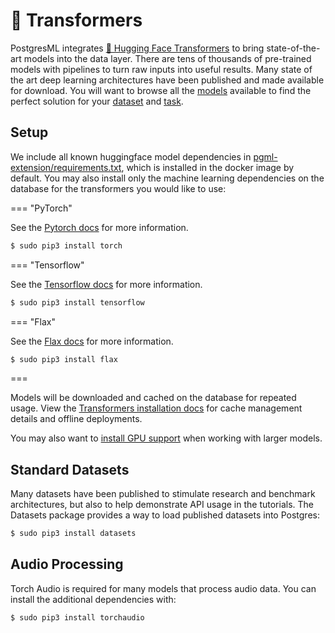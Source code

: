 # 🤗 Transformers
PostgresML integrates [🤗 Hugging Face Transformers](https://huggingface.co/transformers) to bring state-of-the-art models into the data layer. There are tens of thousands of pre-trained models with pipelines to turn raw inputs into useful results. Many state of the art deep learning architectures have been published and made available for download. You will want to browse all the [models](https://huggingface.co/models) available to find the perfect solution for your [dataset](https://huggingface.co/dataset) and [task](https://huggingface.co/tasks).

## Setup
We include all known huggingface model dependencies in [pgml-extension/requirements.txt](https://github.com/postgresml/postgresml/blob/master/pgml-extension/requirements.txt), which is installed in the docker image by default.
You may also install only the machine learning dependencies on the database for the transformers you would like to use:

=== "PyTorch"

See the [Pytorch docs](https://pytorch.org/) for more information.

```bash
$ sudo pip3 install torch
```

=== "Tensorflow"

See the [Tensorflow docs](https://www.tensorflow.org/install/) for more information.

```bash
$ sudo pip3 install tensorflow
```

=== "Flax"

See the [Flax docs](https://flax.readthedocs.io/en/latest/installation.html) for more information.

```bash
$ sudo pip3 install flax
```

===

Models will be downloaded and cached on the database for repeated usage. View the [Transformers installation docs](https://huggingface.co/docs/transformers/installation) for cache management details and offline deployments.

You may also want to [install GPU support](/docs/setup/gpu_support/) when working with larger models.

## Standard Datasets
Many datasets have been published to stimulate research and benchmark architectures, but also to help demonstrate API usage in the tutorials. The Datasets package provides a way to load published datasets into Postgres:

```bash
$ sudo pip3 install datasets
```

## Audio Processing
Torch Audio is required for many models that process audio data. You can install the additional dependencies with:

```bash
$ sudo pip3 install torchaudio
```

